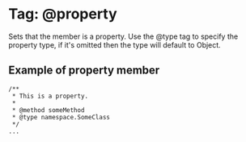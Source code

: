 # Tag: @property #

Sets that the member is a property. Use the @type tag to specify the property type, if it's omitted then the type will default to Object.

## Example of property member ##
```
/**
 * This is a property.
 *
 * @method someMethod
 * @type namespace.SomeClass
 */
...
```